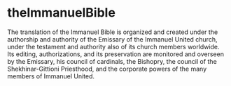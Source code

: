 # theImmanuelBible
The translation of the Immanuel Bible is organized and created under the authorship and authority of the Emissary of the Immanuel United church, under the testament and authority also of its church members worldwide. Its editing, authorizations, and its preservation are monitored and overseen by the Emissary, his council of cardinals, the Bishopry, the council of the Shekhinar-Gittioni Priesthood, and the corporate powers of the many members of Immanuel United. 
